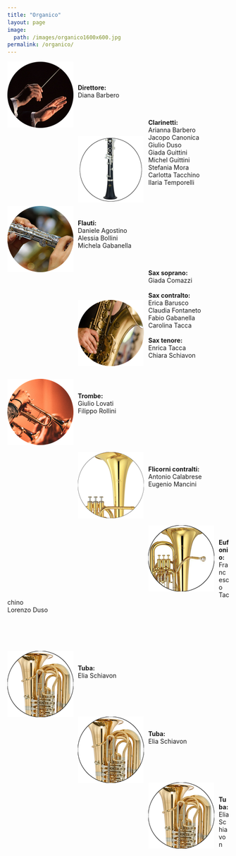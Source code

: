 ```yaml
---
title: "Organico"
layout: page
image:
  path: /images/organico1600x600.jpg
permalink: /organico/
---
```

<img src="/images/conductor150x150.png"
     style="float: left; margin-right: 10px;" />

<p style="padding-top: 50px"><b> Direttore:</b> <br> Diana Barbero  </p>

<br>

<img src="/images/clarinetto150x150.png"
     style="float: left; margin-right: 10px; margin-top: 40px;" />

<p style="padding-left: 160px"><b>Clarinetti:</b><br>
Arianna Barbero <br>
Jacopo Canonica <br>
Giulio Duso <br>
Giada Guittini <br>
Michel Guittini <br>
Stefania Mora <br>
Carlotta Tacchino <br>
Ilaria Temporelli <br></p>

<br>

<img src="/images/flauto150x150.png"
     style="float: left; margin-right: 10px;" />

<p style="padding-top: 30px"><b>Flauti:</b><br>
Daniele Agostino <br>
Alessia Bollini <br>
Michela Gabanella <br></p>

<br>

<img src="/images/sax150x150.png"
     style="float: left; margin-right: 10px; margin-top: 70px;" />

<p style="padding-left: 160px"><b>Sax soprano:</b><br>
Giada Comazzi <br>
<br>
<b>Sax contralto:</b> <br>
Erica Barusco <br>
Claudia Fontaneto <br>
Fabio Gabanella <br>
Carolina Tacca <br>
<br>
<b>Sax tenore:</b><br>
Enrica Tacca <br>
Chiara Schiavon<br></p>

<br>

<img src="/images/tromba150x150.png"
     style="float: left; margin-right: 10px;" />

<p style="padding-top: 30px"><b>Trombe:</b><br>
Giulio Lovati <br>
Filippo Rollini <br></p>

<br>

<img src="/images/flicorno150x150.png"
     style="float: left; margin-right: 10px;  margin-top: 40px;" />

<p style="padding-top: 70px"><b>Flicorni contralti:</b><br>
Antonio Calabrese <br>
Eugenio Mancini <br></p>

<br>

<img src="/images/eufonio150x150.png"
     style="float: left; margin-right: 10px;  margin-top: 40px;" />

<p style="padding-top: 70px"><b>Eufonio:</b><br>
Francesco Tacchino <br>
Lorenzo Duso <br></p>

<br>

<img src="/images/tuba150x150.png"
     style="float: left; margin-right: 10px;  margin-top: 40px;" />

<p style="padding-top: 70px"><b>Tuba:</b><br>
Elia Schiavon <br></p>

<br>

<img src="/images/tuba150x150.png"
     style="float: left; margin-right: 10px;  margin-top: 40px;" />

<p style="padding-top: 70px"><b>Tuba:</b><br>
Elia Schiavon </p>

<br>

<img src="/images/tuba150x150.png"
     style="float: left; margin-right: 10px;  margin-top: 40px;" />

<p style="padding-top: 70px"><b>Tuba:</b><br>
Elia Schiavon </p>
